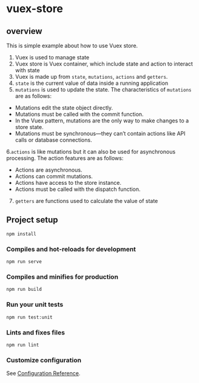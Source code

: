 # vuex-store
## overview
This is simple example about how to use Vuex store. 
1. Vuex is used to manage state
2. Vuex store is Vuex container, which include state and action to interact with state
3. Vuex is made up from `state`, `mutations`, `actions` and `getters`.
4. `state` is the current value of data inside a running application
5. `mutations` is used to update the state. The characteristics of `mutations` are as follows:
- Mutations edit the state object directly.
-  Mutations must be called with the commit function.
-  In the Vuex pattern, mutations are the only way to make changes to a store state.
-  Mutations must be synchronous—they can’t contain actions like API calls or
database connections.

6.`actions` is like mutations but it can also be used for asynchronous processing. The action features are as follows: 
- Actions are asynchronous.
- Actions can commit mutations.
- Actions have access to the store instance.
- Actions must be called with the dispatch function.

7. `getters` are functions used to calculate the value of state

## Project setup
```
npm install
```

### Compiles and hot-reloads for development
```
npm run serve
```

### Compiles and minifies for production
```
npm run build
```

### Run your unit tests
```
npm run test:unit
```

### Lints and fixes files
```
npm run lint
```

### Customize configuration
See [Configuration Reference](https://cli.vuejs.org/config/).
